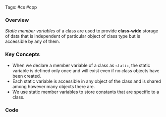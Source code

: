 Tags: #cs #cpp
### Overview
*Static member variables* of a class are used to provide **class-wide** storage of data that is independent of particular object of class type but is accessible by any of them.
### Key Concepts
- When we declare a member variable of a class as `static`, the static variable is defined only once and will exist even if no class objects have been created.
- Each static variable is accessible in any object of the class and is shared among however many  objects there are.
- We use static member variables to store constants that are specific to a class.

### Code

```

```
